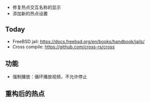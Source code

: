 - 修复热点交互名称的显示
- 添加新的热点设置

## Today

- FreeBSD jail: https://docs.freebsd.org/en/books/handbook/jails/
- Cross compile: https://github.com/cross-rs/cross

## 功能

- 强制播放：循环播放视频，不允许停止

## 重构后的热点